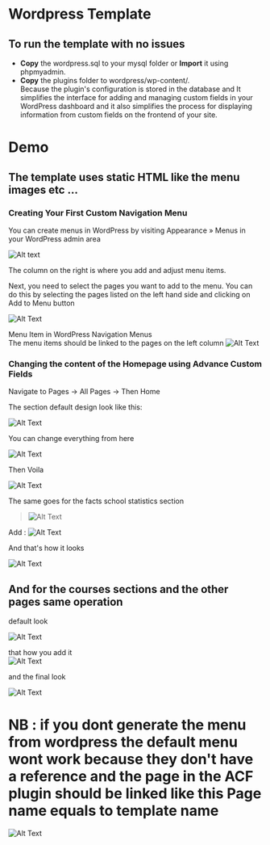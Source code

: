 # Wordpress Template 
## To run the template with no issues
- **Copy** the wordpress.sql to your mysql folder or **Import** it using phpmyadmin. 
- **Copy** the plugins folder to wordpress/wp-content/.   
Because the plugin's configuration is stored in the database and It simplifies the interface for adding and managing custom fields in your WordPress dashboard and it also simplifies the process for displaying information from custom fields on the frontend of your site.

# Demo  
## The template uses static HTML like the menu images etc ...
### Creating Your First Custom Navigation Menu  
You can create menus in WordPress by visiting Appearance » Menus in your WordPress admin area 

![Alt text](https://github.com/Soufianetyk1337/IHMProject-/blob/master/screenshots/menu-location.png) 

The column on the right is where you add and adjust menu items.  

Next, you need to select the pages you want to add to the menu. You can do this by selecting the pages listed on the left hand side and clicking on Add to Menu button  

![Alt Text](https://github.com/Soufianetyk1337/IHMProject-/blob/master/screenshots/menu.png)  



Menu Item in WordPress Navigation Menus  
The menu items should be linked to the pages on the left column 
![Alt Text](https://github.com/Soufianetyk1337/IHMProject-/blob/master/screenshots/menu-items.png)  

### Changing the content of the Homepage using Advance Custom Fields  
Navigate to Pages -> All Pages -> Then Home  

The section default design look like this:  

![Alt Text](https://github.com/Soufianetyk1337/IHMProject-/blob/master/screenshots/before-update.png)  

You can change everything from here  

![Alt Text](https://github.com/Soufianetyk1337/IHMProject-/blob/master/screenshots/edit-hero.png)  

Then Voila 

![Alt Text](https://github.com/Soufianetyk1337/IHMProject-/blob/master/screenshots/after-edit.png)  


The same goes for the facts school statistics section 
> ![Alt Text](https://github.com/Soufianetyk1337/IHMProject-/blob/master/screenshots/facts-before.png)  


Add :
![Alt Text](https://github.com/Soufianetyk1337/IHMProject-/blob/master/screenshots/add-fact.png)  

And that's how it looks  

![Alt Text](https://github.com/Soufianetyk1337/IHMProject-/blob/master/screenshots/fact-added.png)  


## And for the courses sections and the other pages same operation 

default look 

![Alt Text](https://github.com/Soufianetyk1337/IHMProject-/blob/master/screenshots/courses.png)  

that how you add it  
![Alt Text](https://github.com/Soufianetyk1337/IHMProject-/blob/master/screenshots/add-course.png)  


and the final look  

![Alt Text](https://github.com/Soufianetyk1337/IHMProject-/blob/master/screenshots/course-added.png)  



# NB : if you dont generate the menu from wordpress the default menu wont work because they don't have a reference and the page in the ACF plugin should be linked like this  Page name equals to template name

![Alt Text](https://github.com/Soufianetyk1337/IHMProject-/blob/master/link.png)  





